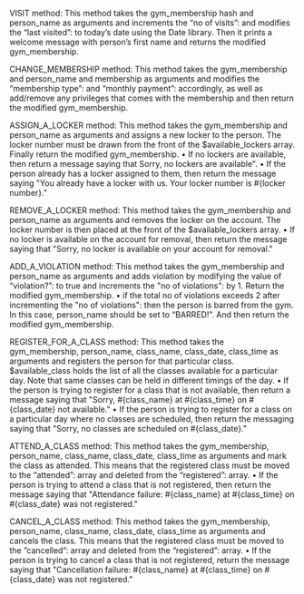 VISIT method:This method takes the gym_membership hash and person_name as arguments and increments the “no of visits”: and modifies the “last visited”: to today’s date using the Date library. Then it prints a welcome message with person’s first name and returns the modified gym_membership.CHANGE_MEMBERSHIP method:This method takes the gym_membership and person_name and membership as arguments and modifies the “membership type”: and “monthly payment”: accordingly, as well as add/remove any privileges that comes with the membership and then return the modified gym_membership.ASSIGN_A_LOCKER method:This method takes the gym_membership and person_name as arguments and assigns a new locker to the person. The locker number must be drawn from the front of the $available_lockers array. Finally return the modified gym_membership. •	If no lockers are available, then return a message saying that Sorry, no lockers are available". •	If the person already has a locker assigned to them, then return the message saying "You already have a locker with us. Your locker number is #{locker number}.”REMOVE_A_LOCKER method:This method takes the gym_membership and person_name as arguments and removes the locker on the account. The locker number is then placed at the front of the $available_lockers array. •	If no locker is available on the account for removal, then return the message saying that "Sorry, no locker is available on your account for removal."ADD_A_VIOLATION method:This method takes the gym_membership and person_name as arguments and adds violation by modifying the value of  “violation?”: to true and increments the "no of violations": by 1. Return the modified gym_membership. •	if the total no of violations exceeds 2 after incrementing the "no of violations": then the person is barred from the gym. In this case, person_name should be set to “BARRED!”. And then return the modified gym_membership.REGISTER_FOR_A_CLASS method:This method takes the gym_membership, person_name, class_name, class_date, class_time as arguments and registers the person for that particular class. $available_class holds the list of all the classes available for a particular day. Note that same classes can be held in different timings of the day.•	If the person is trying to register for a class that is not available, then return a message saying that "Sorry, #{class_name} at #{class_time} on #{class_date} not available."•	If the person is trying to register for a class on a particular day where no classes are scheduled, then return the messaging saying that "Sorry, no classes are scheduled on #{class_date}."ATTEND_A_CLASS method:This method takes the gym_membership, person_name, class_name, class_date, class_time as arguments and mark the class as attended. This means that the registered class must be moved to the “attended”: array and deleted from the “registered”: array. •	If the person is trying to attend a class that is not registered, then return the message saying that "Attendance failure: #{class_name} at #{class_time} on #{class_date} was not registered."CANCEL_A_CLASS method:This method takes the gym_membership, person_name, class_name, class_date, class_time as arguments and cancels the class. This means that the registered class must be moved to the ”cancelled”: array and deleted from the “registered”: array.•	If the person is trying to cancel a class that is not registered, return the message saying that "Cancellation failure: #{class_name} at #{class_time} on #{class_date} was not registered."